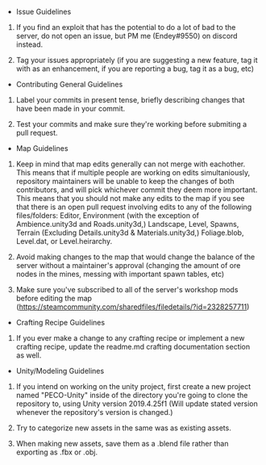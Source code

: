 - Issue Guidelines

1. If you find an exploit that has the potential to do a lot of bad to the server, do not open an issue, but PM me (Endey#9550) on discord instead.

2. Tag your issues appropriately (if you are suggesting a new feature, tag it with as an enhancement, if you are reporting a bug, tag it as a bug, etc)





- Contributing General Guidelines

1. Label your commits in present tense, briefly describing changes that have been made in your commit.

2. Test your commits and make sure they're working before submiting a pull request.





- Map Guidelines

1. Keep in mind that map edits generally can not merge with eachother. This means that if multiple people are working on edits simultaniously, repository maintainers will be unable to keep the changes of both contributors, and will pick whichever commit they deem more important. This means that you should not make any edits to the map if you see that there is an open pull request involving edits to any of the following files/folders: Editor, Environment (with the exception of Ambience.unity3d and Roads.unity3d,) Landscape, Level, Spawns, Terrain (Excluding Details.unity3d & Materials.unity3d,) Foliage.blob, Level.dat, or Level.heirarchy.

2. Avoid making changes to the map that would change the balance of the server without a maintainer's approval (changing the amount of ore nodes in the mines, messing with important spawn tables, etc)

3. Make sure you've subscribed to all of the server's workshop mods before editing the map (https://steamcommunity.com/sharedfiles/filedetails/?id=2328257711)





- Crafting Recipe Guidelines

1. If you ever make a change to any crafting recipe or implement a new crafting recipe, update the readme.md crafting documentation section as well.





- Unity/Modeling Guidelines

1. If you intend on working on the unity project, first create a new project named "PECO-Unity" inside of the directory you're going to clone the repository to, using Unity version 2019.4.25f1 (Will update stated version whenever the repository's version is changed.)

2. Try to categorize new assets in the same was as existing assets.

3. When making new assets, save them as a .blend file rather than exporting as .fbx or .obj.




